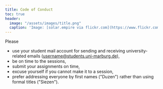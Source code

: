 ```yaml
---
title: Code of Conduct
toc: true
header:
  image: "/assets/images/title.png"
  caption: 'Image: [solar.empire via flickr.com](https://www.flickr.com/photos/solar-empire/23815961328/) [CC BY-NC 2.0 DEED](https://creativecommons.org/licenses/by-nc/2.0/)'
---
```

<!--more-->


Please

* use your student mail account for sending and receiving university-related emails (username@students.uni-marburg.de),
* be on time to the sessions,
* submit your assignments on time,
* excuse yourself if you cannot make it to a session,
* prefer addressing everyone by first names ("Duzen") rather than using formal titles ("Siezen").



